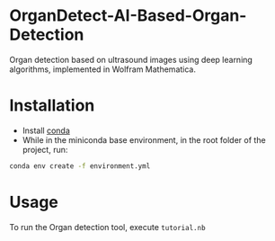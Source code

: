 # OrganDetect-AI-Based-Organ-Detection
Organ detection based on ultrasound images using deep learning algorithms, implemented in Wolfram Mathematica.

# Installation

- Install [conda](https://www.anaconda.com/docs/getting-started/miniconda/install#quickstart-install-instructions)
- While in the miniconda base environment, in the root folder of the project, run:

```bash
conda env create -f environment.yml
```

# Usage
To run the Organ detection tool, execute `tutorial.nb`
